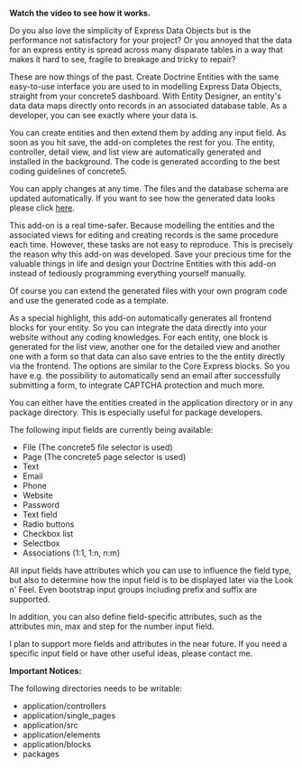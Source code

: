 **Watch the video to see how it works.**

Do you also love the simplicity of Express Data Objects but is the performance not satisfactory for your project? Or you annoyed that the data for an express entity is spread across many disparate tables in a way that makes it hard to see, fragile to breakage and tricky to repair?

These are now things of the past. Create Doctrine Entities with the same easy-to-use interface you are used to in modelling Express Data Objects, straight from your concrete5 dashboard. With Entity Designer, an entity's data data maps directly onto records in an associated database table. As a developer, you can see exactly where your data is. 

You can create entities and then extend them by adding any input field. As soon as you hit save, the add-on completes the rest for you. The entity, controller, detail view, and list view are automatically generated and installed in the background. The code is generated according to the best coding guidelines of concrete5.

You can apply changes at any time. The files and the database schema are updated automatically. If you want to see how the generated data looks please click [here](https://www.concrete5.org/marketplace/addons/entity-designer/documentation/).

This add-on is a real time-safer. Because modelling the entities and the associated views for editing and creating records is the same procedure each time. However, these tasks are not easy to reproduce. This is precisely the reason why this add-on was developed. Save your precious time for the valuable things in life and design your Doctrine Entities with this add-on instead of tediously programming everything yourself manually.

Of course you can extend the generated files with your own program code and use the generated code as a template.

As a special highlight, this add-on automatically generates all frontend blocks for your entity. So you can integrate the data directly into your website without any coding knowledges. For each entity, one block is generated for the list view, another one for the detailed view and another one with a form so that data can also save entries to the the entity directly via the frontend. The options are similar to the Core Express blocks. So you have e.g. the possibility to automatically send an email after successfully submitting a form, to integrate CAPTCHA protection and much more.

You can either have the entities created in the application directory or in any package directory. This is especially useful for package developers.

The following input fields are currently being available:

* File (The concrete5 file selector is used)
* Page (The concrete5 page selector is used)
* Text
* Email
* Phone
* Website
* Password
* Text field
* Radio buttons
* Checkbox list
* Selectbox
* Associations (1:1, 1:n, n:m)

All input fields have attributes which you can use to influence the field type, but also to determine how the input field is to be displayed later via the Look n' Feel. Even bootstrap input groups including prefix and suffix are supported.

In addition, you can also define field-specific attributes, such as the attributes min, max and step for the number input field.

I plan to support more fields and attributes in the near future. If you need a specific input field or have other useful ideas, please contact me.

**Important Notices:**

The following directories needs to be writable:

* application/controllers
* application/single_pages
* application/src
* application/elements
* application/blocks
* packages